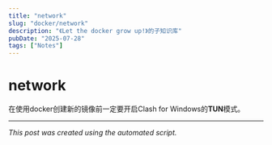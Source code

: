 ```yaml
---
title: "network"
slug: "docker/network"
description: "《Let the docker grow up!》的子知识库"
pubDate: "2025-07-28"
tags: ["Notes"]
---
```


# network

在使用docker创建新的镜像前一定要开启Clash for Windows的**TUN**模式。

---

*This post was created using the automated script.*
